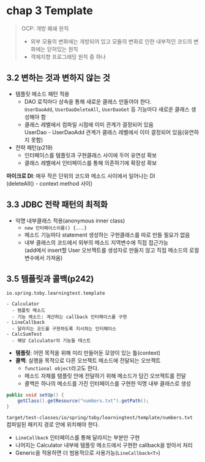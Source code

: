 # chap 3 Template

> OCP: 개방 폐쇄 원칙  
> - 외부 모듈의 변화에는 개방되어 있고 모듈의 변화로 인한 내부적인 코드의 변화에는 닫혀있는 원칙
> - 객체지향 프로그래밍 원칙 중 하나

## 3.2 변하는 것과 변하지 않는 것
- 템플릿 메소드 패턴 적용
    - DAO 로직마다 상속을 통해 새로운 클래스 만들어야 한다.  
    `UserDaoAdd`, `UserDaoDeleteAll`, `UserDaoGet` 등 기능마다 새로운 클래스 생성해야 함
    - 클래스 레벨에서 컴파일 시점에 이미 관계가 결정되어 있음  
    UserDao - UserDaoAdd 관계가 클래스 레벨에서 이미 결정되어 있음(유연하지 못함)
- 전략 패턴(p219)
    - 인터페이스를 템플릿과 구현클래스 사이에 두어 유연성 확보
    - 클래스 레벨에서 인터페이스를 통해 의존하기에 확장성 확보

**마이크로 DI**: 매우 작은 단위의 코드와 메소드 사이에서 일어나는 DI  
(deleteAll() - context method 사이)

## 3.3 JDBC 전략 패턴의 최적화
- 익명 내부클래스 적용(anonymous inner class)
  - `new 인터페이스이름() {...}`
  - 메소드 기능마다 statement 생성하는 구현클래스를 따로 만들 필요가 없음
  - 내부 클래스의 코드에서 외부의 메소드 지역변수에 직접 접근가능  
    (add에서 insert할 User 오브젝트를 생성자로 만들지 않고 직접 메소드의 로컬 변수에서 가져옴)
    
## 3.5 템플릿과 콜백(p242)
```
io.spring.toby.learningtest.template

- Calculator
  - 템플릿 메소드
  - 기능 메소드: 계산하는 callback 인터페이스를 구현
- LineCallback
  - 달라지는 코드를 구현하도록 지시하는 인터페이스
- CalcSumTest
  - 해당 Calculator의 기능들 테스트
```

- **템플릿**: 어떤 목적을 위해 미리 만들어둔 모양이 있는 틀(context)
- **콜백**: 실행을 목적으로 다른 오브젝트 메소드에 전달되는 오브젝트
  - `functional object`라고도 한다.
  - 메소드 자체를 템플릿 안에 전달하기 위해 메소드가 담긴 오브젝트를 전달
  - 콜백은 하나의 메소드를 가진 인터페이스를 구현한 익명 내부 클래스로 생성
  
```java
public void setUp() {
    getClass().getResource("numbers.txt").getPath();
}
```
`target/test-classes/io/spring/toby/learningtest/template/numbers.txt`  
컴파일된 패키지 경로 안에 위치해야 한다.

- `LineCallback` 인터페이스를 통해 달라지는 부분만 구현
- 나머지는 Calculator 내부에 템플릿 메소드에서 구현한 callback을 받아서 처리
- Generic을 적용하면 더 범용적으로 사용가능(`LineCallback<T>`)